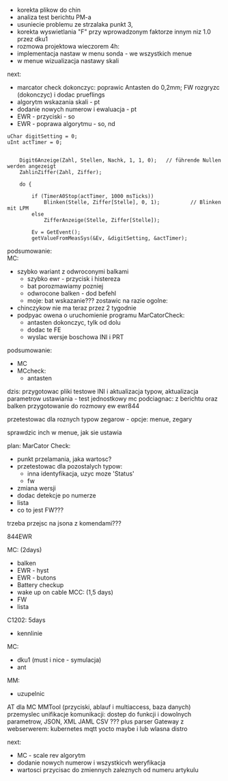 - korekta plikow do chin
- analiza test berichtu PM-a
- usuniecie problemu ze strzalaka punkt 3,
- korekta wyswietlania "F" przy wprowadzonym faktorze innym niz 1.0 przez dku1
- rozmowa projektowa
wieczorem 4h:
- implementacja nastaw w menu sonda - we wszystkich menue
- w menue wizualizacja nastawy skali 

next:
- marcator check dokonczyc: poprawic Antasten do 0,2mm; FW rozgryzc (dokonczyc) i dodac prueflings
- algorytm wskazania skali - pt
- dodanie nowych numerow i ewaluacja - pt
- EWR - przyciski - so
- EWR - poprawa algorytmu - so, nd

```
uChar digitSetting = 0;
uInt actTimer = 0;


    Digit6Anzeige(Zahl, Stellen, Nachk, 1, 1, 0);   // führende Nullen werden angezeigt
    ZahlinZiffer(Zahl, Ziffer);

    do {

        if (TimerA0Stop(actTimer, 1000 msTicks))
            Blinken(Stelle, Ziffer[Stelle], 0, 1);          // Blinken mit LPM
        else
            ZifferAnzeige(Stelle, Ziffer[Stelle]);

        Ev = GetEvent();
        getValueFromMeasSys(&Ev, &digitSetting, &actTimer);

```

podsumowanie:\
MC:
- szybko wariant z odwroconymi balkami
  - szybko ewr - przycisk i histereza
  - bat porozmawiamy pozniej
  - odwrocone balken - dod befehl
  - moje: bat wskazanie??? zostawic na razie
ogolne:
- chinczykow nie ma teraz przez 2 tygodnie
- podpyac owena o uruchomienie programu
MarCatorCheck:
	- antasten dokonczyc, tylk od dolu
	- dodac te FE
	- wyslac wersje boschowa INI i PRT


podsumowanie:
- MC
- MCcheck:
	- antasten


dzis:
przygotowac pliki testowe INI i aktualizacja typow, aktualizacja parametrow ustawiania - test jednostkowy
mc podciagnac: z berichtu oraz balken
przygotowanie do rozmowy
ew ewr844

przetestowac dla roznych typow zegarow - opcje: menue, zegary


sprawdzic inch w menue, jak sie ustawia

plan:
MarCator Check:
- punkt przelamania, jaka wartosc?
- przetestowac dla pozostalych typow:
	- inna identyfikacja, uzyc moze 'Status'
	- fw
- zmiana wersji
- dodac detekcje po numerze
- lista 
- co to jest FW???

trzeba przejsc na jsona z komendami???

844EWR

MC: (2days)
- balken
- EWR - hyst
- EWR - butons
- Battery checkup
- wake up on cable
MCC: (1,5 days)
- FW
- lista

C1202: 5days
- kennlinie

MC:
- dku1 (must i nice - symulacja)
- ant

MM:
- uzupelnic


AT dla MC
MMTool  (przyciski, ablauf i multiaccess, baza danych) 
przemyslec unifikacje komunikacji: dostep do funkcji i dowolnych parametrow, JSON, XML JAML CSV ??? plus parser
Gateway z webserwerem: kubernetes mqtt yocto maybe i lub wlasna distro



next:
- MC - scale rev algorytm
- dodanie nowych numerow i wszystkicvh weryfikacja
- wartosci przycisac do zmiennych zaleznych od numeru artykulu